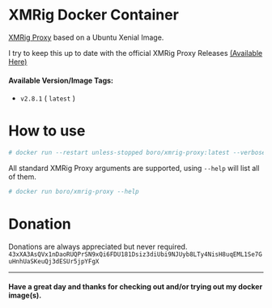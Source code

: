 # XMRig Docker Container

[XMRig Proxy](https://github.com/xmrig/xmrig-proxy) based on a Ubuntu Xenial Image.

I try to keep this up to date with the official XMRig Proxy Releases [(Available Here)](https://github.com/xmrig/xmrig-proxy/releases)

#### Available Version/Image Tags:
- `v2.8.1` ( `latest` )

# How to use
```bash
# docker run --restart unless-stopped boro/xmrig-proxy:latest --verbose --bind 0.0.0.0:3355 -o POOL01 -u WALLET -p PASSWORD
```

All standard XMRig Proxy arguments are supported, using `--help` will list all of them.
```bash
# docker run boro/xmrig-proxy --help
```

# Donation
Donations are always appreciated but never required.
`43xXA3AsQVx1nDaoRUQPrSN9xQi6FDU181Dsiz3diUbi9NJUyb8LTy4NisH8uqEML1Se7GuHnhUaSKeuQj3dESUr5jpYFgX`

---

#### Have a great day and thanks for checking out and/or trying out my docker image(s).
